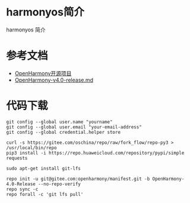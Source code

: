 # harmonyos简介

harmonyos 简介

# 参考文档

* [OpenHarmony开源项目](https://gitee.com/openharmony)
* [OpenHarmony-v4.0-release.md](https://gitee.com/openharmony/docs/blob/OpenHarmony-4.0-Release/zh-cn/release-notes/OpenHarmony-v4.0-release.md#%E6%BA%90%E7%A0%81%E8%8E%B7%E5%8F%96)


# 代码下载

```
git config --global user.name "yourname"
git config --global user.email "your-email-address"
git config --global credential.helper store

curl -s https://gitee.com/oschina/repo/raw/fork_flow/repo-py3 > /usr/local/bin/repo 
pip3 install -i https://repo.huaweicloud.com/repository/pypi/simple requests

sudo apt-get install git-lfs

repo init -u git@gitee.com:openharmony/manifest.git -b OpenHarmony-4.0-Release --no-repo-verify
repo sync -c
repo forall -c 'git lfs pull'
```